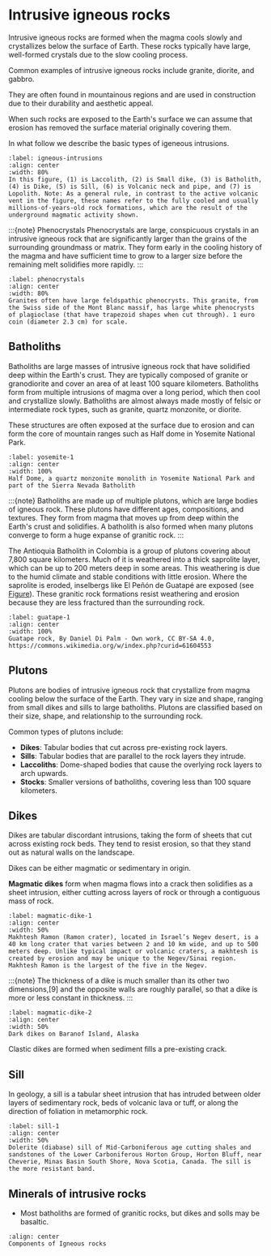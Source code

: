 
# Intrusive igneous rocks

Intrusive igneous rocks are formed when the magma cools slowly and crystallizes below the surface of Earth. 
These rocks typically have large, well-formed crystals due to the slow cooling process. 

Common examples of intrusive igneous rocks include granite, diorite, and gabbro. 

They are often found in mountainous regions and are used in construction due to their durability and aesthetic appeal.

When such rocks are exposed to the Earth's surface we can assume that erosion has removed the surface material originally covering them. 

In what follow we describe the basic types of igeneous intrusions.

```{figure} https://upload.wikimedia.org/wikipedia/commons/6/66/Intrusion_types.svg
:label: igneous-intrusions
:align: center
:width: 80%
In this figure, (1) is Laccolith, (2) is Small dike, (3) is Batholith, (4) is Dike, (5) is Sill, (6) is Volcanic neck and pipe, and (7) is Lopolith. Note: As a general rule, in contrast to the active volcanic vent in the figure, these names refer to the fully cooled and usually millions-of-years-old rock formations, which are the result of the underground magmatic activity shown.
```

:::{note} Phenocrystals
Phenocrystals are large, conspicuous crystals in an intrusive igneous rock that are significantly larger than the grains of the surrounding groundmass or matrix. They form early in the cooling history of the magma and have sufficient time to grow to a larger size before the remaining melt solidifies more rapidly.
:::

```{figure} https://upload.wikimedia.org/wikipedia/commons/1/16/Montblanc_granite_phenocrysts.JPG
:label: phenocrystals
:align: center
:width: 80%
Granites often have large feldspathic phenocrysts. This granite, from the Swiss side of the Mont Blanc massif, has large white phenocrysts of plagioclase (that have trapezoid shapes when cut through). 1 euro coin (diameter 2.3 cm) for scale.
```

## Batholiths

Batholiths are large masses of intrusive igneous rock that have solidified deep within the Earth's crust. They are typically composed of granite or granodiorite and cover an area of at least 100 square kilometers. Batholiths form from multiple intrusions of magma over a long period, which then cool and crystallize slowly. Batholiths are almost always made mostly of felsic or intermediate rock types, such as granite, quartz monzonite, or diorite.

These structures are often exposed at the surface due to erosion and can form the core of mountain ranges such as Half dome in Yosemite National Park.

```{figure} https://upload.wikimedia.org/wikipedia/commons/8/87/Yosemite_20_bg_090404.jpg
:label: yosemite-1
:align: center
:width: 100%
Half Dome, a quartz monzonite monolith in Yosemite National Park and part of the Sierra Nevada Batholith
```

:::{note}
Batholiths are made up of multiple plutons, which are large bodies of igneous rock. These plutons have different ages, compositions, and textures. They form from magma that moves up from deep within the Earth's crust and solidifies. A batholith is also formed when many plutons converge to form a huge expanse of granitic rock. 
:::

The Antioquia Batholith in Colombia is a group of plutons covering about 7,800 square kilometers. Much of it is weathered into a thick saprolite layer, which can be up to 200 meters deep in some areas. This weathering is due to the humid climate and stable conditions with little erosion. Where the saprolite is eroded, inselbergs like El Peñón de Guatapé are exposed (see [Figure](#guatape-1)). These granitic rock formations resist weathering and erosion because they are less fractured than the surrounding rock.

```{figure} https://upload.wikimedia.org/wikipedia/commons/d/d0/Pe%C3%B1%C3%B3n_de_Guatap%C3%A9_01.jpg
:label: guatape-1
:align: center
:width: 100%
Guatape rock, By Daniel Di Palm - Own work, CC BY-SA 4.0, https://commons.wikimedia.org/w/index.php?curid=61604553
```

## Plutons

Plutons are bodies of intrusive igneous rock that crystallize from magma cooling below the surface of the Earth. They vary in size and shape, ranging from small dikes and sills to large batholiths. Plutons are classified based on their size, shape, and relationship to the surrounding rock. 

Common types of plutons include:

- **Dikes**: Tabular bodies that cut across pre-existing rock layers.
- **Sills**: Tabular bodies that are parallel to the rock layers they intrude.
- **Laccoliths**: Dome-shaped bodies that cause the overlying rock layers to arch upwards.
- **Stocks**: Smaller versions of batholiths, covering less than 100 square kilometers.

## Dikes

Dikes are tabular discordant intrusions, taking the form of sheets that cut across existing rock beds. They tend to resist erosion, so that they stand out as natural walls on the landscape.

Dikes can be either magmatic or sedimentary in origin. 

**Magmatic dikes** form when magma flows into a crack then solidifies as a sheet intrusion, either cutting across layers of rock or through a contiguous mass of rock. 


```{figure} https://upload.wikimedia.org/wikipedia/commons/thumb/e/e1/ISR-2016-Makhtesh_Ramon-Geological_dike.jpg/400px-ISR-2016-Makhtesh_Ramon-Geological_dike.jpg
:label: magmatic-dike-1
:align: center
:width: 50%
Makhtesh Ramon (Ramon crater), located in Israel’s Negev desert, is a 40 km long crater that varies between 2 and 10 km wide, and up to 500 meters deep. Unlike typical impact or volcanic craters, a makhtesh is created by erosion and may be unique to the Negev/Sinai region. Makhtesh Ramon is the largest of the five in the Negev.
```

:::{note}
The thickness of a dike is much smaller than its other two dimensions,[9] and the opposite walls are roughly parallel, so that a dike is more or less constant in thickness. 
:::

```{figure} https://upload.wikimedia.org/wikipedia/commons/a/a3/Geological_Dike_Cross-Island_Trail_Alaska.jpg
:label: magmatic-dike-2
:align: center
:width: 50%
Dark dikes on Baranof Island, Alaska
```

Clastic dikes are formed when sediment fills a pre-existing crack.

## Sill

In geology, a sill is a tabular sheet intrusion that has intruded between older layers of sedimentary rock, beds of volcanic lava or tuff, or along the direction of foliation in metamorphic rock. 

```{figure} https://upload.wikimedia.org/wikipedia/commons/d/dc/Horton_Bluff_mid-Carboniferous_sill.JPG
:label: sill-1
:align: center
:width: 50%
Dolerite (diabase) sill of Mid-Carboniferous age cutting shales and sandstones of the Lower Carboniferous Horton Group, Horton Bluff, near Cheverie, Minas Basin South Shore, Nova Scotia, Canada. The sill is the more resistant band.
```

## Minerals of intrusive rocks

- Most batholiths are formed of granitic rocks, but dikes and solls may be basaltic.


```{figure} https://d9-wret.s3.us-west-2.amazonaws.com/assets/palladium/production/s3fs-public/vhp_img3233.gif
:align: center
Components of Igneous rocks
```